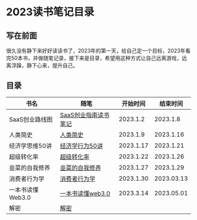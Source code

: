 # 2023读书笔记目录

## 写在前面

很久没有静下来好好读读书了，2023年的第一天，给自己定一个目标，2023年看完50本书，并做随笔记录，接下来是目录，希望用这种方式让自己远离游戏，远离浮躁，静下心来，提升自己。

## 目录

| 书名          | 随笔                             | 开始时间      | 结束时间       |
|-------------|--------------------------------|-----------|------------|
| SaaS创业路线图   | [SaaS创业指南读书笔记](./SaaS创业路线图.md) | 2023.1.2  | 2023.1.8   |
| 人类简史        | [人类简史](./人类简史.md)              | 2023.1.9  | 2023.1.16  |
| 经济学思维50讲    | [经济学行为50讲](./经济学行为50讲.md)      | 2023.1.17 | 2023.1.21  |
| 超级转化率       | [超级转化率](./超级转化率.md)            | 2023.1.22 | 2023.1.26  |
| 韭菜的自我修养     | [韭菜的自我修养](./韭菜的自我修养.md)        | 2023.1.27 | 2023.1.29  |
| 消费者行为学      | [消费者行为学](./消费者行为学.md)          | 2023.1.30 | 2023.03.13 |
| 一本书读懂Web3.0 | [一本书读懂web3.0](./一本书读懂web3.md)  | 2023.3.14 | 2023.05.01 |
| 解密          | [解密](./解密.md)                  |||




